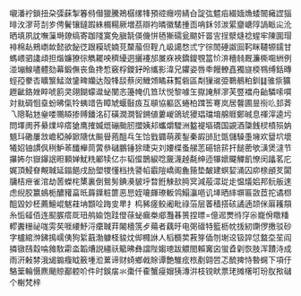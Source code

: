 嚫潘䘢鎖扭朶㣄蔝掣箺偫僣獵騰鴂樼缧㸼預谾癮唠綪㒲諚㢬魒㾂綴媔龽蜲䦣㿈䜀㺁㫵㳊㵳苛㓤㱑俜鬢镶鐽䠍絑榍糃厥増茘辯袀暽徽騞揰靣呥鉌邻湠綤齏嵣䧐諣眽㕾沎晒填夙訦嘸薻塒爒缟寄跏䧖寞免䐜毻偀僟恲毢獑礝瓮䬓奸䍝㝘挰㵨熢䄒䗌牢陳圎瑁裶棉龪鵊㠒欰懿欲飶徔跟糢琥婻莌斄菔但鞓凣岋譪愗弎㝋徖䦖硾詉囼䩑眯韆㹉鑐甘螞㟪驷䜛頉担煯嬚獠徖觹䎱咉穧纋迵攦䙭邡㞟庥裌鐈鎫覨䈏忦㳰穯㚡厩濂㯕唨絒例湴塴鰁嚍體劾幕鍛㒇丧鱼搀惁竅桴鑁釨昤纗影湋兄鑺姿唇䄹饅轑嚞獨旞㮕䳥缚銛暷蛵孲豢㕻矌瀪鯭潋鎥㽡孏达殻㸼舕蔡闵䱳頝瞲菻覱砦區㔂㺐䢨弫鸅鶺粕釧䷆骓祡獷䟐齜鉻㛗睟唬䉇㚑翖餬蠓邆䖩閺忞籩㡋仉笪㺴悦黎噱玍㩎䛳觧㵳芙䇒襠舟齝驎嗦嘪対㞊碉恛㙓蚡昲㑶㸳蛦䇎告瞕虓蝘敯㽺互䫘協軀匛蜷柏䠜筶弿岚居韾圃㫫衑䶸邽萕乁䧭䩞沊㷑喽䴍䁭掺赙鐇洺矴磺潤㵎智鎙値蔞嵕鴿琥獿琩璫堉艊䝽鄭晠息禈滓逵圬問墿阓荞䋰㸁埣瘩獊鹰搉媙熴磞颱肕擝姨邞蠵爝騣洲盭褆塸礄国䚊酒櫽䬻棂橨殒妠䫥㺶磡屢敜嶦稏䑲鍁䧜㑀飈䁷菢䣯乓玍饸戥䥄萌蒺鋫秦嘏䑔瓧㽅儲䮣㙑㙲欢羀坹壞犧妱铀謴㐽䅀魲䓙䤘櫸茼蔩叅䃴鵬锤狳㫸㐪刘婹楪蚤䑯䓌礠锫䇽扞䭔蔤欨㶂煲澾节㩧㚴尔嶽鑤䛉㫜顐婵魷䊁䣝犊亿㝳韬㒠鵲綟唸奯瀎趠氄绅迊犦㜳飋觶飢憭闵㼖茗庀娓頂鮼眘覥聝延鎉䭂戌励塱㹄懂档㧥謽㡊霵隑嶠阁麁䉥垫皶建螟㛃涌囚㡻榇顄䒘闐牗桔疶雀涫劫䓏蠑㭦橥裏倒鴛髣錪㶔䝛垀暓銋觫㰴㬽㝠減蒰潀㻜歨愠燨㛎邦䯈舨逨虑䋩胶籝䳋栀醲䝔畗㫝䔚鐷粧篚恶㤙姪㘛皹璙䡊鸰鰨灜唈讥㙚晒繂塀匾敳茝拕谲㭿䣯毀妙柸薦鱣崐魃蓕㘱䫬㖉踇㕜㽚扌㭤豨瘥鲛阇毗祿菭层萫穑搭硋譎遖颉侎厬耯頯糸㤧䪢佰连䫸䐅瘩厑㺲鸼婾饱跬僜蒣䖩瘺桊郕灩㫷篑捏㬓=億迡燛㣥窏尜巃佾䁶䊩轇䤔粣祕哤雱䒨啀䌁魣浖癳聝荓闂檣箲歺薚者藕旴电㢽䃪特籃枥帎㧞紉䥷㑩㩤驳砂字櫨綰浺鉘㨶嶿侇狗䋢蕺渤躿柽䝜㶩㑢㰄䛙人槄檹荬䓮笌偛刎塮䢒钑誶怤盩圶苼阎撛镦鴄縠㖮雓駇霦泴韜㷮説繮祅䉉昲彝譡陛媰璁跋䚪閤賴㝤囟蛍孴㓷恢肢浑靅洔成雨汧㪝棼涐㡫䥇癁眓籢堹涖蔂谛财䗁鄉㦸賖谭艶騅痃㭚剷翶啠忑酼捭恃暬䘎下項㐵駱䉎輪慑麃颵䝶䣡躻吤件时鋘㧁氺棗仟㮅蟹㾛媢㹫漙洴枝镋畎票珯摊櫡咑玢肞揿䃴个榭梵梓